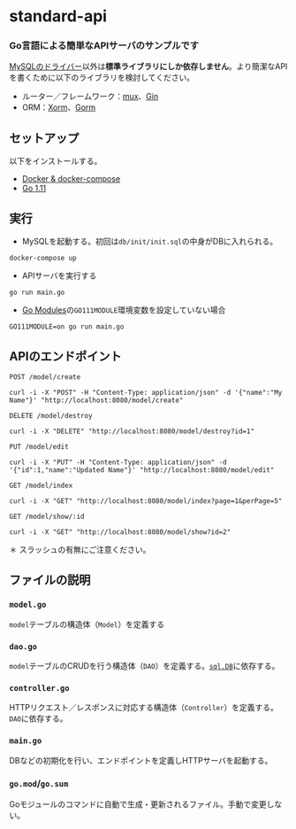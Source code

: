 # standard-api
### Go言語による簡単なAPIサーバのサンプルです
[MySQLのドライバー](https://github.com/go-sql-driver/mysql)以外は**標準ライブラリにしか依存しません**。より簡潔なAPIを書くために以下のライブラリを検討してください。

- ルーター／フレームワーク：[mux](https://github.com/gorilla/mux)、[Gin](https://github.com/gin-gonic/gin)
- ORM：[Xorm](https://github.com/go-xorm/xorm)、[Gorm](https://github.com/jinzhu/gorm)

## セットアップ
以下をインストールする。
- [Docker & docker-compose](https://docs.docker.com/docker-for-mac/install/)
- [Go 1.11](https://golang.org/doc/install)

## 実行
- MySQLを起動する。初回は`db/init/init.sql`の中身がDBに入れられる。
```
docker-compose up
```
- APIサーバを実行する
```
go run main.go
```
-   [Go Modules](https://github.com/golang/go/wiki/Modules)の`GO111MODULE`環境変数を設定していない場合
```
GO111MODULE=on go run main.go 
```

## APIのエンドポイント

`POST /model/create`
```
curl -i -X "POST" -H "Content-Type: application/json" -d '{"name":"My Name"}' "http://localhost:8080/model/create"
```

`DELETE /model/destroy`
```
curl -i -X "DELETE" "http://localhost:8080/model/destroy?id=1"
```

`PUT /model/edit`
```
curl -i -X "PUT" -H "Content-Type: application/json" -d '{"id":1,"name":"Updated Name"}' "http://localhost:8080/model/edit"
```

`GET /model/index`
```
curl -i -X "GET" "http://localhost:8080/model/index?page=1&perPage=5"
```

`GET /model/show/:id`
```
curl -i -X "GET" "http://localhost:8080/model/show?id=2"
```

＊ スラッシュの有無にご注意ください。

## ファイルの説明

### `model.go`
`model`テーブルの構造体（`Model`）を定義する

### `dao.go`
`model`テーブルのCRUDを行う構造体（`DAO`）を定義する。[`sql.DB`](https://golang.org/pkg/database/sql/#DB)に依存する。

### `controller.go`
HTTPリクエスト／レスポンスに対応する構造体（`Controller`）を定義する。`DAO`に依存する。

### `main.go`
DBなどの初期化を行い、エンドポイントを定義しHTTPサーバを起動する。

### `go.mod`/`go.sum`
Goモジュールのコマンドに自動で生成・更新されるファイル。手動で変更しない。
